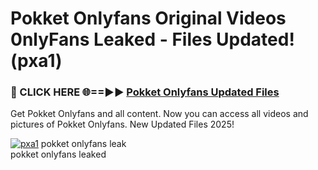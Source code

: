 # Pokket Onlyfans Original Videos 0nlyFans Leaked - Files Updated! (pxa1)

<h3>🔴 CLICK HERE 🌐==►► <a href="https://tinyurl.com/x26r9saj" rel="nofollow">Pokket Onlyfans Updated Files</a></h3>

Get Pokket Onlyfans and all content. Now you can access all videos and pictures of Pokket Onlyfans. New Updated Files 2025!

[![pxa1](https://i.imgur.com/LkgZPqh.gif)](https://tinyurl.com/x26r9saj)
pokket onlyfans leak<br>
pokket onlyfans leaked